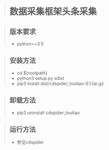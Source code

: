 ># 数据采集框架头条采集

>## 版本要求
>* python>=3.5

>## 安装方法
>* cd ${rootpath}
>* python3 setup.py sdist
>* pip3 install dist/cdspider_toutiao-0.1.tar.gz

>## 卸载方法
>* pip3 uninstall cdspider_toutiao

>## 运行方法
>* 参见cdspider
